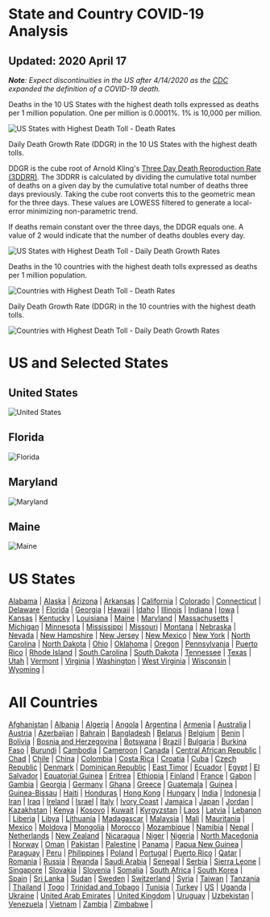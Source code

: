 # State and Country COVID-19 Analysis #
## Updated: 2020 April 17 ##

***Note**:  Expect discontinuities in the US after 4/14/2020 as the [CDC](CDC "https://www.cdc.gov/coronavirus/2019-ncov/cases-updates/cases-in-us.html")  expanded the definition of a COVID-19 death.*

Deaths in the 10 US States with the highest death tolls expressed as deaths per 1 million population. One per million is 0.0001%.  1% is 10,000 per million.

![US States with Highest Death Toll - Death Rates](https://github.com/lintondf/COVIDtoTimeSeries/raw/master/analysis/States10WorstDeathRates.png)

Daily Death Growth Rate (DDGR) in the 10 US States with the highest death tolls.

DDGR is the cube root of Arnold Kling's [Three Day Death Reproduction Rate (3DDRR)](http://www.arnoldkling.com/blog/the-3ddrr/).  The 3DDRR is calculated by dividing the cumulative total number of deaths on a given day by the  cumulative total number of deaths three days previously.  Taking the cube root converts this to the geometric mean for the three days.  These values are LOWESS filtered to generate a local-error minimizing non-parametric trend.

If deaths remain constant over the three days, the DDGR equals one.  A value of 2 would indicate that the number of deaths doubles every day.

![US States with Highest Death Toll - Daily Death Growth Rates](https://github.com/lintondf/COVIDtoTimeSeries/raw/master/analysis/States10WorstDDGR.png)

Deaths in the 10 countries with the highest death tolls expressed as deaths per 1 million population. 

![Countries with Highest Death Toll - Death Rates](https://github.com/lintondf/COVIDtoTimeSeries/raw/master/analysis/Countries10WorstDeathRates.png)

Daily Death Growth Rate (DDGR) in the 10 countries with the highest death tolls.

![Countries with Highest Death Toll - Daily Death Growth Rates](https://github.com/lintondf/COVIDtoTimeSeries/raw/master/analysis/Countries10WorstDDGR.png)

# US and Selected States #
## United States ##
![United States](https://github.com/lintondf/COVIDtoTimeSeries/raw/master/analysis/countries/US.png)

## Florida ##
![Florida](https://github.com/lintondf/COVIDtoTimeSeries/raw/master/analysis/states/Florida.png)

## Maryland ##
![Maryland](https://github.com/lintondf/COVIDtoTimeSeries/raw/master/analysis/states/Maryland.png)

## Maine ##
![Maine](https://github.com/lintondf/COVIDtoTimeSeries/raw/master/analysis/states/Maine.png)

# US States #
<!---states[-->
[Alabama](https://github.com/lintondf/COVIDtoTimeSeries/raw/master/analysis/states/Alabama.png) &#124; 
[Alaska](https://github.com/lintondf/COVIDtoTimeSeries/raw/master/analysis/states/Alaska.png) &#124; 
[Arizona](https://github.com/lintondf/COVIDtoTimeSeries/raw/master/analysis/states/Arizona.png) &#124; 
[Arkansas](https://github.com/lintondf/COVIDtoTimeSeries/raw/master/analysis/states/Arkansas.png) &#124; 
[California](https://github.com/lintondf/COVIDtoTimeSeries/raw/master/analysis/states/California.png) &#124; 
[Colorado](https://github.com/lintondf/COVIDtoTimeSeries/raw/master/analysis/states/Colorado.png) &#124; 
[Connecticut](https://github.com/lintondf/COVIDtoTimeSeries/raw/master/analysis/states/Connecticut.png) &#124; 
[Delaware](https://github.com/lintondf/COVIDtoTimeSeries/raw/master/analysis/states/Delaware.png) &#124; 
[Florida](https://github.com/lintondf/COVIDtoTimeSeries/raw/master/analysis/states/Florida.png) &#124; 
[Georgia](https://github.com/lintondf/COVIDtoTimeSeries/raw/master/analysis/states/Georgia.png) &#124; 
[Hawaii](https://github.com/lintondf/COVIDtoTimeSeries/raw/master/analysis/states/Hawaii.png) &#124; 
[Idaho](https://github.com/lintondf/COVIDtoTimeSeries/raw/master/analysis/states/Idaho.png) &#124; 
[Illinois](https://github.com/lintondf/COVIDtoTimeSeries/raw/master/analysis/states/Illinois.png) &#124; 
[Indiana](https://github.com/lintondf/COVIDtoTimeSeries/raw/master/analysis/states/Indiana.png) &#124; 
[Iowa](https://github.com/lintondf/COVIDtoTimeSeries/raw/master/analysis/states/Iowa.png) &#124; 
[Kansas](https://github.com/lintondf/COVIDtoTimeSeries/raw/master/analysis/states/Kansas.png) &#124; 
[Kentucky](https://github.com/lintondf/COVIDtoTimeSeries/raw/master/analysis/states/Kentucky.png) &#124; 
[Louisiana](https://github.com/lintondf/COVIDtoTimeSeries/raw/master/analysis/states/Louisiana.png) &#124; 
[Maine](https://github.com/lintondf/COVIDtoTimeSeries/raw/master/analysis/states/Maine.png) &#124; 
[Maryland](https://github.com/lintondf/COVIDtoTimeSeries/raw/master/analysis/states/Maryland.png) &#124; 
[Massachusetts](https://github.com/lintondf/COVIDtoTimeSeries/raw/master/analysis/states/Massachusetts.png) &#124; 
[Michigan](https://github.com/lintondf/COVIDtoTimeSeries/raw/master/analysis/states/Michigan.png) &#124; 
[Minnesota](https://github.com/lintondf/COVIDtoTimeSeries/raw/master/analysis/states/Minnesota.png) &#124; 
[Mississippi](https://github.com/lintondf/COVIDtoTimeSeries/raw/master/analysis/states/Mississippi.png) &#124; 
[Missouri](https://github.com/lintondf/COVIDtoTimeSeries/raw/master/analysis/states/Missouri.png) &#124; 
[Montana](https://github.com/lintondf/COVIDtoTimeSeries/raw/master/analysis/states/Montana.png) &#124; 
[Nebraska](https://github.com/lintondf/COVIDtoTimeSeries/raw/master/analysis/states/Nebraska.png) &#124; 
[Nevada](https://github.com/lintondf/COVIDtoTimeSeries/raw/master/analysis/states/Nevada.png) &#124; 
[New Hampshire](https://github.com/lintondf/COVIDtoTimeSeries/raw/master/analysis/states/New%20Hampshire.png) &#124; 
[New Jersey](https://github.com/lintondf/COVIDtoTimeSeries/raw/master/analysis/states/New%20Jersey.png) &#124; 
[New Mexico](https://github.com/lintondf/COVIDtoTimeSeries/raw/master/analysis/states/New%20Mexico.png) &#124; 
[New York](https://github.com/lintondf/COVIDtoTimeSeries/raw/master/analysis/states/New%20York.png) &#124; 
[North Carolina](https://github.com/lintondf/COVIDtoTimeSeries/raw/master/analysis/states/North%20Carolina.png) &#124; 
[North Dakota](https://github.com/lintondf/COVIDtoTimeSeries/raw/master/analysis/states/North%20Dakota.png) &#124; 
[Ohio](https://github.com/lintondf/COVIDtoTimeSeries/raw/master/analysis/states/Ohio.png) &#124; 
[Oklahoma](https://github.com/lintondf/COVIDtoTimeSeries/raw/master/analysis/states/Oklahoma.png) &#124; 
[Oregon](https://github.com/lintondf/COVIDtoTimeSeries/raw/master/analysis/states/Oregon.png) &#124; 
[Pennsylvania](https://github.com/lintondf/COVIDtoTimeSeries/raw/master/analysis/states/Pennsylvania.png) &#124; 
[Puerto Rico](https://github.com/lintondf/COVIDtoTimeSeries/raw/master/analysis/states/Puerto%20Rico.png) &#124; 
[Rhode Island](https://github.com/lintondf/COVIDtoTimeSeries/raw/master/analysis/states/Rhode%20Island.png) &#124; 
[South Carolina](https://github.com/lintondf/COVIDtoTimeSeries/raw/master/analysis/states/South%20Carolina.png) &#124; 
[South Dakota](https://github.com/lintondf/COVIDtoTimeSeries/raw/master/analysis/states/South%20Dakota.png) &#124; 
[Tennessee](https://github.com/lintondf/COVIDtoTimeSeries/raw/master/analysis/states/Tennessee.png) &#124; 
[Texas](https://github.com/lintondf/COVIDtoTimeSeries/raw/master/analysis/states/Texas.png) &#124; 
[Utah](https://github.com/lintondf/COVIDtoTimeSeries/raw/master/analysis/states/Utah.png) &#124; 
[Vermont](https://github.com/lintondf/COVIDtoTimeSeries/raw/master/analysis/states/Vermont.png) &#124; 
[Virginia](https://github.com/lintondf/COVIDtoTimeSeries/raw/master/analysis/states/Virginia.png) &#124; 
[Washington](https://github.com/lintondf/COVIDtoTimeSeries/raw/master/analysis/states/Washington.png) &#124; 
[West Virginia](https://github.com/lintondf/COVIDtoTimeSeries/raw/master/analysis/states/West%20Virginia.png) &#124; 
[Wisconsin](https://github.com/lintondf/COVIDtoTimeSeries/raw/master/analysis/states/Wisconsin.png) &#124; 
[Wyoming](https://github.com/lintondf/COVIDtoTimeSeries/raw/master/analysis/states/Wyoming.png) &#124; 
<!---]states-->

# All Countries # 
<!---countries[-->
[Afghanistan](https://github.com/lintondf/COVIDtoTimeSeries/raw/master/analysis/countries/Afghanistan.png) &#124; 
[Albania](https://github.com/lintondf/COVIDtoTimeSeries/raw/master/analysis/countries/Albania.png) &#124; 
[Algeria](https://github.com/lintondf/COVIDtoTimeSeries/raw/master/analysis/countries/Algeria.png) &#124; 
[Angola](https://github.com/lintondf/COVIDtoTimeSeries/raw/master/analysis/countries/Angola.png) &#124; 
[Argentina](https://github.com/lintondf/COVIDtoTimeSeries/raw/master/analysis/countries/Argentina.png) &#124; 
[Armenia](https://github.com/lintondf/COVIDtoTimeSeries/raw/master/analysis/countries/Armenia.png) &#124; 
[Australia](https://github.com/lintondf/COVIDtoTimeSeries/raw/master/analysis/countries/Australia.png) &#124; 
[Austria](https://github.com/lintondf/COVIDtoTimeSeries/raw/master/analysis/countries/Austria.png) &#124; 
[Azerbaijan](https://github.com/lintondf/COVIDtoTimeSeries/raw/master/analysis/countries/Azerbaijan.png) &#124; 
[Bahrain](https://github.com/lintondf/COVIDtoTimeSeries/raw/master/analysis/countries/Bahrain.png) &#124; 
[Bangladesh](https://github.com/lintondf/COVIDtoTimeSeries/raw/master/analysis/countries/Bangladesh.png) &#124; 
[Belarus](https://github.com/lintondf/COVIDtoTimeSeries/raw/master/analysis/countries/Belarus.png) &#124; 
[Belgium](https://github.com/lintondf/COVIDtoTimeSeries/raw/master/analysis/countries/Belgium.png) &#124; 
[Benin](https://github.com/lintondf/COVIDtoTimeSeries/raw/master/analysis/countries/Benin.png) &#124; 
[Bolivia](https://github.com/lintondf/COVIDtoTimeSeries/raw/master/analysis/countries/Bolivia.png) &#124; 
[Bosnia and Herzegovina](https://github.com/lintondf/COVIDtoTimeSeries/raw/master/analysis/countries/Bosnia%20and%20Herzegovina.png) &#124; 
[Botswana](https://github.com/lintondf/COVIDtoTimeSeries/raw/master/analysis/countries/Botswana.png) &#124; 
[Brazil](https://github.com/lintondf/COVIDtoTimeSeries/raw/master/analysis/countries/Brazil.png) &#124; 
[Bulgaria](https://github.com/lintondf/COVIDtoTimeSeries/raw/master/analysis/countries/Bulgaria.png) &#124; 
[Burkina Faso](https://github.com/lintondf/COVIDtoTimeSeries/raw/master/analysis/countries/Burkina%20Faso.png) &#124; 
[Burundi](https://github.com/lintondf/COVIDtoTimeSeries/raw/master/analysis/countries/Burundi.png) &#124; 
[Cambodia](https://github.com/lintondf/COVIDtoTimeSeries/raw/master/analysis/countries/Cambodia.png) &#124; 
[Cameroon](https://github.com/lintondf/COVIDtoTimeSeries/raw/master/analysis/countries/Cameroon.png) &#124; 
[Canada](https://github.com/lintondf/COVIDtoTimeSeries/raw/master/analysis/countries/Canada.png) &#124; 
[Central African Republic](https://github.com/lintondf/COVIDtoTimeSeries/raw/master/analysis/countries/Central%20African%20Republic.png) &#124; 
[Chad](https://github.com/lintondf/COVIDtoTimeSeries/raw/master/analysis/countries/Chad.png) &#124; 
[Chile](https://github.com/lintondf/COVIDtoTimeSeries/raw/master/analysis/countries/Chile.png) &#124; 
[China](https://github.com/lintondf/COVIDtoTimeSeries/raw/master/analysis/countries/China.png) &#124; 
[Colombia](https://github.com/lintondf/COVIDtoTimeSeries/raw/master/analysis/countries/Colombia.png) &#124; 
[Costa Rica](https://github.com/lintondf/COVIDtoTimeSeries/raw/master/analysis/countries/Costa%20Rica.png) &#124; 
[Croatia](https://github.com/lintondf/COVIDtoTimeSeries/raw/master/analysis/countries/Croatia.png) &#124; 
[Cuba](https://github.com/lintondf/COVIDtoTimeSeries/raw/master/analysis/countries/Cuba.png) &#124; 
[Czech Republic](https://github.com/lintondf/COVIDtoTimeSeries/raw/master/analysis/countries/Czech%20Republic.png) &#124; 
[Denmark](https://github.com/lintondf/COVIDtoTimeSeries/raw/master/analysis/countries/Denmark.png) &#124; 
[Dominican Republic](https://github.com/lintondf/COVIDtoTimeSeries/raw/master/analysis/countries/Dominican%20Republic.png) &#124; 
[East Timor](https://github.com/lintondf/COVIDtoTimeSeries/raw/master/analysis/countries/East%20Timor.png) &#124; 
[Ecuador](https://github.com/lintondf/COVIDtoTimeSeries/raw/master/analysis/countries/Ecuador.png) &#124; 
[Egypt](https://github.com/lintondf/COVIDtoTimeSeries/raw/master/analysis/countries/Egypt.png) &#124; 
[El Salvador](https://github.com/lintondf/COVIDtoTimeSeries/raw/master/analysis/countries/El%20Salvador.png) &#124; 
[Equatorial Guinea](https://github.com/lintondf/COVIDtoTimeSeries/raw/master/analysis/countries/Equatorial%20Guinea.png) &#124; 
[Eritrea](https://github.com/lintondf/COVIDtoTimeSeries/raw/master/analysis/countries/Eritrea.png) &#124; 
[Ethiopia](https://github.com/lintondf/COVIDtoTimeSeries/raw/master/analysis/countries/Ethiopia.png) &#124; 
[Finland](https://github.com/lintondf/COVIDtoTimeSeries/raw/master/analysis/countries/Finland.png) &#124; 
[France](https://github.com/lintondf/COVIDtoTimeSeries/raw/master/analysis/countries/France.png) &#124; 
[Gabon](https://github.com/lintondf/COVIDtoTimeSeries/raw/master/analysis/countries/Gabon.png) &#124; 
[Gambia](https://github.com/lintondf/COVIDtoTimeSeries/raw/master/analysis/countries/Gambia.png) &#124; 
[Georgia](https://github.com/lintondf/COVIDtoTimeSeries/raw/master/analysis/countries/Georgia.png) &#124; 
[Germany](https://github.com/lintondf/COVIDtoTimeSeries/raw/master/analysis/countries/Germany.png) &#124; 
[Ghana](https://github.com/lintondf/COVIDtoTimeSeries/raw/master/analysis/countries/Ghana.png) &#124; 
[Greece](https://github.com/lintondf/COVIDtoTimeSeries/raw/master/analysis/countries/Greece.png) &#124; 
[Guatemala](https://github.com/lintondf/COVIDtoTimeSeries/raw/master/analysis/countries/Guatemala.png) &#124; 
[Guinea](https://github.com/lintondf/COVIDtoTimeSeries/raw/master/analysis/countries/Guinea.png) &#124; 
[Guinea-Bissau](https://github.com/lintondf/COVIDtoTimeSeries/raw/master/analysis/countries/Guinea-Bissau.png) &#124; 
[Haiti](https://github.com/lintondf/COVIDtoTimeSeries/raw/master/analysis/countries/Haiti.png) &#124; 
[Honduras](https://github.com/lintondf/COVIDtoTimeSeries/raw/master/analysis/countries/Honduras.png) &#124; 
[Hong Kong](https://github.com/lintondf/COVIDtoTimeSeries/raw/master/analysis/countries/Hong%20Kong.png) &#124; 
[Hungary](https://github.com/lintondf/COVIDtoTimeSeries/raw/master/analysis/countries/Hungary.png) &#124; 
[India](https://github.com/lintondf/COVIDtoTimeSeries/raw/master/analysis/countries/India.png) &#124; 
[Indonesia](https://github.com/lintondf/COVIDtoTimeSeries/raw/master/analysis/countries/Indonesia.png) &#124; 
[Iran](https://github.com/lintondf/COVIDtoTimeSeries/raw/master/analysis/countries/Iran.png) &#124; 
[Iraq](https://github.com/lintondf/COVIDtoTimeSeries/raw/master/analysis/countries/Iraq.png) &#124; 
[Ireland](https://github.com/lintondf/COVIDtoTimeSeries/raw/master/analysis/countries/Ireland.png) &#124; 
[Israel](https://github.com/lintondf/COVIDtoTimeSeries/raw/master/analysis/countries/Israel.png) &#124; 
[Italy](https://github.com/lintondf/COVIDtoTimeSeries/raw/master/analysis/countries/Italy.png) &#124; 
[Ivory Coast](https://github.com/lintondf/COVIDtoTimeSeries/raw/master/analysis/countries/Ivory%20Coast.png) &#124; 
[Jamaica](https://github.com/lintondf/COVIDtoTimeSeries/raw/master/analysis/countries/Jamaica.png) &#124; 
[Japan](https://github.com/lintondf/COVIDtoTimeSeries/raw/master/analysis/countries/Japan.png) &#124; 
[Jordan](https://github.com/lintondf/COVIDtoTimeSeries/raw/master/analysis/countries/Jordan.png) &#124; 
[Kazakhstan](https://github.com/lintondf/COVIDtoTimeSeries/raw/master/analysis/countries/Kazakhstan.png) &#124; 
[Kenya](https://github.com/lintondf/COVIDtoTimeSeries/raw/master/analysis/countries/Kenya.png) &#124; 
[Kosovo](https://github.com/lintondf/COVIDtoTimeSeries/raw/master/analysis/countries/Kosovo.png) &#124; 
[Kuwait](https://github.com/lintondf/COVIDtoTimeSeries/raw/master/analysis/countries/Kuwait.png) &#124; 
[Kyrgyzstan](https://github.com/lintondf/COVIDtoTimeSeries/raw/master/analysis/countries/Kyrgyzstan.png) &#124; 
[Laos](https://github.com/lintondf/COVIDtoTimeSeries/raw/master/analysis/countries/Laos.png) &#124; 
[Latvia](https://github.com/lintondf/COVIDtoTimeSeries/raw/master/analysis/countries/Latvia.png) &#124; 
[Lebanon](https://github.com/lintondf/COVIDtoTimeSeries/raw/master/analysis/countries/Lebanon.png) &#124; 
[Liberia](https://github.com/lintondf/COVIDtoTimeSeries/raw/master/analysis/countries/Liberia.png) &#124; 
[Libya](https://github.com/lintondf/COVIDtoTimeSeries/raw/master/analysis/countries/Libya.png) &#124; 
[Lithuania](https://github.com/lintondf/COVIDtoTimeSeries/raw/master/analysis/countries/Lithuania.png) &#124; 
[Madagascar](https://github.com/lintondf/COVIDtoTimeSeries/raw/master/analysis/countries/Madagascar.png) &#124; 
[Malaysia](https://github.com/lintondf/COVIDtoTimeSeries/raw/master/analysis/countries/Malaysia.png) &#124; 
[Mali](https://github.com/lintondf/COVIDtoTimeSeries/raw/master/analysis/countries/Mali.png) &#124; 
[Mauritania](https://github.com/lintondf/COVIDtoTimeSeries/raw/master/analysis/countries/Mauritania.png) &#124; 
[Mexico](https://github.com/lintondf/COVIDtoTimeSeries/raw/master/analysis/countries/Mexico.png) &#124; 
[Moldova](https://github.com/lintondf/COVIDtoTimeSeries/raw/master/analysis/countries/Moldova.png) &#124; 
[Mongolia](https://github.com/lintondf/COVIDtoTimeSeries/raw/master/analysis/countries/Mongolia.png) &#124; 
[Morocco](https://github.com/lintondf/COVIDtoTimeSeries/raw/master/analysis/countries/Morocco.png) &#124; 
[Mozambique](https://github.com/lintondf/COVIDtoTimeSeries/raw/master/analysis/countries/Mozambique.png) &#124; 
[Namibia](https://github.com/lintondf/COVIDtoTimeSeries/raw/master/analysis/countries/Namibia.png) &#124; 
[Nepal](https://github.com/lintondf/COVIDtoTimeSeries/raw/master/analysis/countries/Nepal.png) &#124; 
[Netherlands](https://github.com/lintondf/COVIDtoTimeSeries/raw/master/analysis/countries/Netherlands.png) &#124; 
[New Zealand](https://github.com/lintondf/COVIDtoTimeSeries/raw/master/analysis/countries/New%20Zealand.png) &#124; 
[Nicaragua](https://github.com/lintondf/COVIDtoTimeSeries/raw/master/analysis/countries/Nicaragua.png) &#124; 
[Niger](https://github.com/lintondf/COVIDtoTimeSeries/raw/master/analysis/countries/Niger.png) &#124; 
[Nigeria](https://github.com/lintondf/COVIDtoTimeSeries/raw/master/analysis/countries/Nigeria.png) &#124; 
[North Macedonia](https://github.com/lintondf/COVIDtoTimeSeries/raw/master/analysis/countries/North%20Macedonia.png) &#124; 
[Norway](https://github.com/lintondf/COVIDtoTimeSeries/raw/master/analysis/countries/Norway.png) &#124; 
[Oman](https://github.com/lintondf/COVIDtoTimeSeries/raw/master/analysis/countries/Oman.png) &#124; 
[Pakistan](https://github.com/lintondf/COVIDtoTimeSeries/raw/master/analysis/countries/Pakistan.png) &#124; 
[Palestine](https://github.com/lintondf/COVIDtoTimeSeries/raw/master/analysis/countries/Palestine.png) &#124; 
[Panama](https://github.com/lintondf/COVIDtoTimeSeries/raw/master/analysis/countries/Panama.png) &#124; 
[Papua New Guinea](https://github.com/lintondf/COVIDtoTimeSeries/raw/master/analysis/countries/Papua%20New%20Guinea.png) &#124; 
[Paraguay](https://github.com/lintondf/COVIDtoTimeSeries/raw/master/analysis/countries/Paraguay.png) &#124; 
[Peru](https://github.com/lintondf/COVIDtoTimeSeries/raw/master/analysis/countries/Peru.png) &#124; 
[Philippines](https://github.com/lintondf/COVIDtoTimeSeries/raw/master/analysis/countries/Philippines.png) &#124; 
[Poland](https://github.com/lintondf/COVIDtoTimeSeries/raw/master/analysis/countries/Poland.png) &#124; 
[Portugal](https://github.com/lintondf/COVIDtoTimeSeries/raw/master/analysis/countries/Portugal.png) &#124; 
[Puerto Rico](https://github.com/lintondf/COVIDtoTimeSeries/raw/master/analysis/countries/Puerto%20Rico.png) &#124; 
[Qatar](https://github.com/lintondf/COVIDtoTimeSeries/raw/master/analysis/countries/Qatar.png) &#124; 
[Romania](https://github.com/lintondf/COVIDtoTimeSeries/raw/master/analysis/countries/Romania.png) &#124; 
[Russia](https://github.com/lintondf/COVIDtoTimeSeries/raw/master/analysis/countries/Russia.png) &#124; 
[Rwanda](https://github.com/lintondf/COVIDtoTimeSeries/raw/master/analysis/countries/Rwanda.png) &#124; 
[Saudi Arabia](https://github.com/lintondf/COVIDtoTimeSeries/raw/master/analysis/countries/Saudi%20Arabia.png) &#124; 
[Senegal](https://github.com/lintondf/COVIDtoTimeSeries/raw/master/analysis/countries/Senegal.png) &#124; 
[Serbia](https://github.com/lintondf/COVIDtoTimeSeries/raw/master/analysis/countries/Serbia.png) &#124; 
[Sierra Leone](https://github.com/lintondf/COVIDtoTimeSeries/raw/master/analysis/countries/Sierra%20Leone.png) &#124; 
[Singapore](https://github.com/lintondf/COVIDtoTimeSeries/raw/master/analysis/countries/Singapore.png) &#124; 
[Slovakia](https://github.com/lintondf/COVIDtoTimeSeries/raw/master/analysis/countries/Slovakia.png) &#124; 
[Slovenia](https://github.com/lintondf/COVIDtoTimeSeries/raw/master/analysis/countries/Slovenia.png) &#124; 
[Somalia](https://github.com/lintondf/COVIDtoTimeSeries/raw/master/analysis/countries/Somalia.png) &#124; 
[South Africa](https://github.com/lintondf/COVIDtoTimeSeries/raw/master/analysis/countries/South%20Africa.png) &#124; 
[South Korea](https://github.com/lintondf/COVIDtoTimeSeries/raw/master/analysis/countries/South%20Korea.png) &#124; 
[Spain](https://github.com/lintondf/COVIDtoTimeSeries/raw/master/analysis/countries/Spain.png) &#124; 
[Sri Lanka](https://github.com/lintondf/COVIDtoTimeSeries/raw/master/analysis/countries/Sri%20Lanka.png) &#124; 
[Sudan](https://github.com/lintondf/COVIDtoTimeSeries/raw/master/analysis/countries/Sudan.png) &#124; 
[Sweden](https://github.com/lintondf/COVIDtoTimeSeries/raw/master/analysis/countries/Sweden.png) &#124; 
[Switzerland](https://github.com/lintondf/COVIDtoTimeSeries/raw/master/analysis/countries/Switzerland.png) &#124; 
[Syria](https://github.com/lintondf/COVIDtoTimeSeries/raw/master/analysis/countries/Syria.png) &#124; 
[Taiwan](https://github.com/lintondf/COVIDtoTimeSeries/raw/master/analysis/countries/Taiwan.png) &#124; 
[Tanzania](https://github.com/lintondf/COVIDtoTimeSeries/raw/master/analysis/countries/Tanzania.png) &#124; 
[Thailand](https://github.com/lintondf/COVIDtoTimeSeries/raw/master/analysis/countries/Thailand.png) &#124; 
[Togo](https://github.com/lintondf/COVIDtoTimeSeries/raw/master/analysis/countries/Togo.png) &#124; 
[Trinidad and Tobago](https://github.com/lintondf/COVIDtoTimeSeries/raw/master/analysis/countries/Trinidad%20and%20Tobago.png) &#124; 
[Tunisia](https://github.com/lintondf/COVIDtoTimeSeries/raw/master/analysis/countries/Tunisia.png) &#124; 
[Turkey](https://github.com/lintondf/COVIDtoTimeSeries/raw/master/analysis/countries/Turkey.png) &#124; 
[US](https://github.com/lintondf/COVIDtoTimeSeries/raw/master/analysis/countries/US.png) &#124; 
[Uganda](https://github.com/lintondf/COVIDtoTimeSeries/raw/master/analysis/countries/Uganda.png) &#124; 
[Ukraine](https://github.com/lintondf/COVIDtoTimeSeries/raw/master/analysis/countries/Ukraine.png) &#124; 
[United Arab Emirates](https://github.com/lintondf/COVIDtoTimeSeries/raw/master/analysis/countries/United%20Arab%20Emirates.png) &#124; 
[United Kingdom](https://github.com/lintondf/COVIDtoTimeSeries/raw/master/analysis/countries/United%20Kingdom.png) &#124; 
[Uruguay](https://github.com/lintondf/COVIDtoTimeSeries/raw/master/analysis/countries/Uruguay.png) &#124; 
[Uzbekistan](https://github.com/lintondf/COVIDtoTimeSeries/raw/master/analysis/countries/Uzbekistan.png) &#124; 
[Venezuela](https://github.com/lintondf/COVIDtoTimeSeries/raw/master/analysis/countries/Venezuela.png) &#124; 
[Vietnam](https://github.com/lintondf/COVIDtoTimeSeries/raw/master/analysis/countries/Vietnam.png) &#124; 
[Zambia](https://github.com/lintondf/COVIDtoTimeSeries/raw/master/analysis/countries/Zambia.png) &#124; 
[Zimbabwe](https://github.com/lintondf/COVIDtoTimeSeries/raw/master/analysis/countries/Zimbabwe.png) &#124; 
<!---]countries-->
